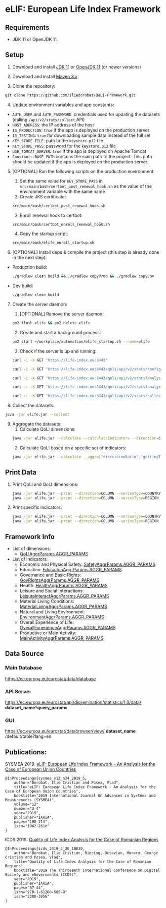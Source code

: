 # eLIF: European Life Index Framework

## Requirements
- JDK 11 or OpenJDK 11.

## Setup
1. Download and install [JDK 11](https://www.oracle.com/nl/java/technologies/javase/jdk11-archive-downloads.html) or [OpenJDK 11](https://openjdk.org/install/) (or newer versions)

2. Download and install [Maven 3.x](https://maven.apache.org/install.html)

3. Clone the repository:
```bash
git clone https://github.com/iliedorobat/QoLI-Framework.git
```

4. Update environment variables and app constants:
- `AUTH_USER` and `AUTH_PASSWORD`: credentials used for updating the datasets (calling `/api/v2/stats/collect` API)
- `HOST_ADDRESS`: the IP address of the host
- `IS_PRODUCTION`: `true` if the app is deployed on the production server
- `IS_TESTING`: `true` for downloading sample data instead of the full set
- `KEY_STORE_FILE`: path to the `keystore.p12` file
- `KEY_STORE_PASS`: password for the `keystore.p12` file
- `USE_TOMCAT_SERVER`: `true` if the app is deployed on Apache Tomcat
- `Constants.BASE_PATH` contains the main path to the project. This path should be updated if the app is deployed on the production server.

5. [OPTIONAL] Run the following scripts on the production environment:
   1. Set the same value for `KEY_STORE_PASS` in `src/main/bash/certbot_post_renewal_hook.sh` as the value of the environment variable with the same name
   2. Create JKS certificate:
    ```bash
    src/main/bash/certbot_post_renewal_hook.sh
    ```
   3. Enroll renewal hook to certbot:
    ```bash
    src/main/bash/certbot_enroll_renewal_hook.sh
    ```
   4. Copy the startup script:
    ```bash
    src/main/bash/elife_enroll_startup.sh
    ```

6. [OPTIONAL] Install deps & compile the project (this step is already done in the next step):
- Production build:
    ```bash
    ./gradlew clean build && ./gradlew copyProd && ./gradlew copyEnv
    ```
- Dev build:
    ```bash
    ./gradlew clean build
    ```

7. Create the server daemon:
    1. [OPTIONAL] Remove the server daemon:
    ```bash
    pm2 flush elife && pm2 delete elife
    ```
    2. Create and start a background process:
    ```bash
    pm2 start ~/workplace/automation/elife_startup.sh --name=elife
    ```
    3. Check if the server is up and running:
    ```bash
    curl -i -X GET "https://life-index.eu:8443"
    ```
    ```bash
    curl -i -X GET "https://life-index.eu:8443/qoli/api/v2/stats/config?analysisType=aggregate"
    ```
    ```bash
    curl -i -X GET "https://life-index.eu:8443/qoli/api/v2/stats?analysisType=individually&aggr=education:dropoutRatio&startYear=2020&endYear=2022"
    ```
    ```bash
    curl -i -X GET "https://life-index.eu:8443/qoli/api/v2/stats?analysisType=aggregate&aggr=education:dropoutRatio&aggr=health:health:bodyMassIndex&startYear=2020&endYear=2022"
    ```
    ```bash
    curl -i -X GET "https://life-index.eu:8443/qoli/api/v2/stats/collect?username=admin&password=admin1234"
    ```

8. Collect the datasets:
```bash
java -jar elife.jar --collect
```

9. Aggregate the datasets:
   1. Calculate QoLI dimensions:
    ```bash
    java -jar elife.jar --calculate --calculateIndicators --direction=COLUMN
    ```
    2. Calculate QoLI based on a specific set of indicators:
    ```bash
    java -jar elife.jar --calculate --aggr=["discussionRatio","gettingTogetherFrdRatio"]
    ```

## Print Data
1. Print QoLI and QoLI dimensions:
    ```bash
    java -jar elife.jar --print --direction=COLUMN --seriesType=COUNTRY --dimension=QOLI
    java -jar elife.jar --print --direction=COLUMN --seriesType=REGION --dimension=QOLI
    ```
2. Print specific indicators:
    ```bash
    java -jar elife.jar --print --direction=COLUMN --seriesType=COUNTRY --dimension=EDUCATION --indicator=DIGITAL_SKILLS_RATIO
    java -jar elife.jar --print --direction=COLUMN --seriesType=REGION --dimension=EDUCATION --indicator=DIGITAL_SKILLS_RATIO
    ```



## Framework Info
* List of dimensions:
  * [QoLIAggrParams.AGGR_PARAMS](https://github.com/iliedorobat/QoLI-Framework/blob/release/2.1/src/ro/webdata/qoli/aggr/stats/dimensions/QoLIAggrParams.java#L42)
* List of indicators:
  * Economic and Physical Safety: [SafetyAggrParams.AGGR_PARAMS](https://github.com/iliedorobat/QoLI-Framework/blob/release/2.1/src/ro/webdata/qoli/aggr/stats/dimensions/safety/SafetyAggrParams.java#L46)
  * Education: [EducationAggrParams.AGGR_PARAMS](https://github.com/iliedorobat/QoLI-Framework/blob/release/2.1/src/ro/webdata/qoli/aggr/stats/dimensions/education/EducationAggrParams.java#L32)
  * Governance and Basic Rights: [GovRightsAggrParams.AGGR_PARAMS](https://github.com/iliedorobat/QoLI-Framework/blob/release/2.1/src/ro/webdata/qoli/aggr/stats/dimensions/gov/GovRightsAggrParams.java#L31)
  * Health: [HealthAggrParams.AGGR_PARAMS](https://github.com/iliedorobat/QoLI-Framework/blob/release/2.1/src/ro/webdata/qoli/aggr/stats/dimensions/health/HealthAggrParams.java#L52)
  * Leisure and Social Interactions: [LeisureInteractAggrParams.AGGR_PARAMS](https://github.com/iliedorobat/QoLI-Framework/blob/release/2.1/src/ro/webdata/qoli/aggr/stats/dimensions/leisureInteract/LeisureInteractAggrParams.java#L54)
  * Material Living Conditions: [MaterialLivingAggrParams.AGGR_PARAMS](https://github.com/iliedorobat/QoLI-Framework/blob/release/2.1/src/ro/webdata/qoli/aggr/stats/dimensions/materialLiving/MaterialLivingAggrParams.java#L42)
  * Natural and Living Environment: [EnvironmentAggrParams.AGGR_PARAMS](https://github.com/iliedorobat/QoLI-Framework/blob/release/2.1/src/ro/webdata/qoli/aggr/stats/dimensions/environment/EnvironmentAggrParams.java#L29)
  * Overall Experience of Life: [OverallExperienceAggrParams.AGGR_PARAMS](https://github.com/iliedorobat/QoLI-Framework/blob/release/2.1/src/ro/webdata/qoli/aggr/stats/dimensions/overall/OverallExperienceAggrParams.java#L20)
  * Productive or Main Activity: [MainActivityAggrParams.AGGR_PARAMS](https://github.com/iliedorobat/QoLI-Framework/blob/release/2.1/src/ro/webdata/qoli/aggr/stats/dimensions/mainActivity/MainActivityAggrParams.java#L44)



## Data Source
### Main Database
https://ec.europa.eu/eurostat/data/database

### API Server
https://ec.europa.eu/eurostat/api/dissemination/statistics/1.0/data/ __dataset_name__?__query_params__

### GUI
https://ec.europa.eu/eurostat/databrowser/view/ __dataset_name__ /default/table?lang=en



## Publications:
SYSMEA 2019: [eLIF: European Life Index Framework - An Analysis for the Case of European Union Countries](https://www.thinkmind.org/index.php?view=article&articleid=sysmea_v12_n34_2019_5)
```
@InProceedings{sysmea_v12_n34_2019_5,
    author="Dorobat, Ilie Cristian and Posea, Vlad",
    title="eLIF: European Life Index Framework - An Analysis for the Case of European Union Countries",
    booktitle="2019 International Journal On Advances in Systems and Measurements (SYSMEA)",
    volume="12"
    number="3-4"
    year="2019",
    publisher="IARIA",
    pages="198-214",
    issn="1942-261x"
}
```

ICDS 2019: [Quality of Life Index Analysis for the Case of Romanian Regions](http://www.thinkmind.org/index.php?view=article&articleid=icds_2019_2_30_10030)
```
@InProceedings{icds_2019_2_30_10030,
    author="Dorobat, Ilie Cristian, Rinciog, Octavian, Muraru, George Cristian and Posea, Vlad",
    title="Quality of Life Index Analysis for the Case of Romanian Regions",
    booktitle="2019 The Thirteenth International Conference on Digital Society and eGovernments (ICDS)",
    year="2019",
    publisher="IARIA",
    pages="37-44",
    isbn="978-1-61208-685-9"
    issn="2308-3956"
}
```

